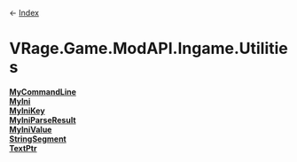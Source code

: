 ← [Index](Api-Index)

# VRage.Game.ModAPI.Ingame.Utilities

**[MyCommandLine](VRage.Game.ModAPI.Ingame.Utilities.MyCommandLine)**  
**[MyIni](VRage.Game.ModAPI.Ingame.Utilities.MyIni)**  
**[MyIniKey](VRage.Game.ModAPI.Ingame.Utilities.MyIniKey)**  
**[MyIniParseResult](VRage.Game.ModAPI.Ingame.Utilities.MyIniParseResult)**  
**[MyIniValue](VRage.Game.ModAPI.Ingame.Utilities.MyIniValue)**  
**[StringSegment](VRage.Game.ModAPI.Ingame.Utilities.StringSegment)**  
**[TextPtr](VRage.Game.ModAPI.Ingame.Utilities.TextPtr)**

